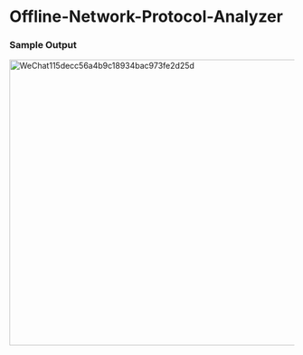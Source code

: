 # Offline-Network-Protocol-Analyzer

### Sample Output

<img width="505" alt="WeChat115decc56a4b9c18934bac973fe2d25d" src="https://user-images.githubusercontent.com/34410439/88674165-12a03480-d11c-11ea-81f0-f7459fa44500.png">
